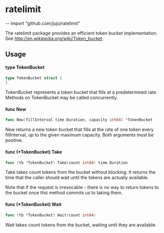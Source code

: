 # ratelimit
--
    import "github.com/juju/ratelimit"

The ratelimit package provides an efficient token bucket implementation. See
http://en.wikipedia.org/wiki/Token_bucket.

## Usage

#### type TokenBucket

```go
type TokenBucket struct {
}
```

TokenBucket represents a token bucket that fills at a predetermined rate.
Methods on TokenBucket may be called concurrently.

#### func  New

```go
func New(fillInterval time.Duration, capacity int64) *TokenBucket
```
New returns a new token bucket that fills at the rate of one token every
fillInterval, up to the given maximum capacity. Both arguments must be positive.

#### func (*TokenBucket) Take

```go
func (tb *TokenBucket) Take(count int64) time.Duration
```
Take takes count tokens from the bucket without blocking. It returns the time
that the caller should wait until the tokens are actually available.

Note that if the request is irrevocable - there is no way to return tokens to
the bucket once this method commits us to taking them.

#### func (*TokenBucket) Wait

```go
func (tb *TokenBucket) Wait(count int64)
```
Wait takes count tokens from the bucket, waiting until they are available.
